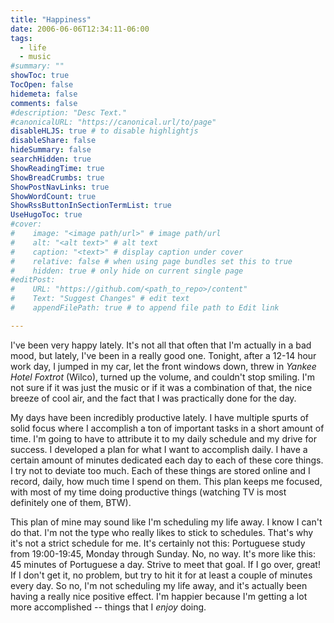 ```yaml
---
title: "Happiness"
date: 2006-06-06T12:34:11-06:00
tags:
  - life
  - music
#summary: ""
showToc: true
TocOpen: false
hidemeta: false
comments: false
#description: "Desc Text."
#canonicalURL: "https://canonical.url/to/page"
disableHLJS: true # to disable highlightjs
disableShare: false
hideSummary: false
searchHidden: true
ShowReadingTime: true
ShowBreadCrumbs: true
ShowPostNavLinks: true
ShowWordCount: true
ShowRssButtonInSectionTermList: true
UseHugoToc: true
#cover:
#    image: "<image path/url>" # image path/url
#    alt: "<alt text>" # alt text
#    caption: "<text>" # display caption under cover
#    relative: false # when using page bundles set this to true
#    hidden: true # only hide on current single page
#editPost:
#    URL: "https://github.com/<path_to_repo>/content"
#    Text: "Suggest Changes" # edit text
#    appendFilePath: true # to append file path to Edit link

---
```


I've been very happy lately. It's not all that often that I'm actually in a bad mood, but lately, I've been in a really good one. Tonight, after a 12-14 hour work day, I jumped in my car, let the front windows down, threw in *Yankee Hotel Foxtrot* (Wilco), turned up the volume, and couldn't stop smiling. I'm not sure if it was just the music or if it was a combination of that, the nice breeze of cool air, and the fact that I was practically done for the day.

My days have been incredibly productive lately. I have multiple spurts of solid focus where I accomplish a ton of important tasks in a short amount of time. I'm going to have to attribute it to my daily schedule and my drive for success. I developed a plan for what I want to accomplish daily. I have a certain amount of minutes dedicated each day to each of these core things. I try not to deviate too much. Each of these things are stored online and I record, daily, how much time I spend on them. This plan keeps me focused, with most of my time doing productive things (watching TV is most definitely one of them, BTW).

This plan of mine may sound like I'm scheduling my life away. I know I can't do that. I'm not the type who really likes to stick to schedules. That's why it's not a strict schedule for me. It's certainly not this: Portuguese study from 19:00-19:45, Monday through Sunday. No, no way. It's more like this: 45 minutes of Portuguese a day. Strive to meet that goal. If I go over, great! If I don't get it, no problem, but try to hit it for at least a couple of minutes every day. So no, I'm not scheduling my life away, and it's actually been having a really nice positive effect. I'm happier because I'm getting a lot more accomplished -- things that I *enjoy* doing.
